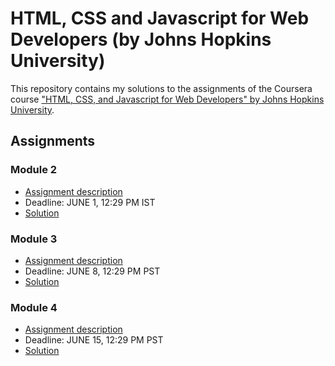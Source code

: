 # HTML, CSS and Javascript for Web Developers (by Johns Hopkins University)

This repository contains my solutions to the assignments of the Coursera course
["HTML, CSS, and Javascript for Web Developers" by Johns Hopkins University](https://www.coursera.org/learn/html-css-javascript-for-web-developers).

## Assignments

### Module 2
* [Assignment description](./descriptions/assignment2/Assignment-2.md)
* Deadline: JUNE 1, 12:29 PM IST
* [Solution](https://deepak2131.github.io/HTML-CSS-JAVASCRIPT-BY-JHU/module2_solution/)

### Module 3
* [Assignment description](./descriptions/assignment3/Assignment-3.md)
* Deadline: JUNE 8, 12:29 PM PST
* [Solution](https://deepak2131.github.io/HTML-CSS-JAVASCRIPT-BY-JHU/module3_solution/)

### Module 4
* [Assignment description](./descriptions/assignment4/Assignment-4.md)
* Deadline: JUNE 15, 12:29 PM PST
* [Solution](https://deepak2131.github.io/HTML-CSS-JAVASCRIPT-BY-JHU/module4_solution/)
